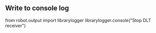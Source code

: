 
Write to console log
--------------------
from robot.output import librarylogger
librarylogger.console("Stop DLT receiver")